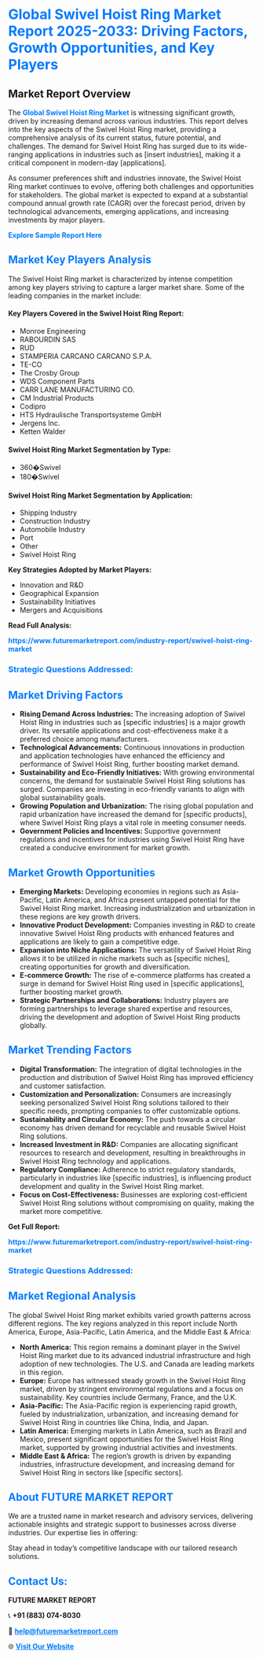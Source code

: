 <h1 style="color: #007BFF;">Global Swivel Hoist Ring Market Report 2025-2033: Driving Factors, Growth Opportunities, and Key Players</h1>

<section id="overview">
<h2>Market Report Overview</h2>
<p>The <a href="https://www.futuremarketreport.com/industry-report/swivel-hoist-ring-market" style="color: #007BFF; text-decoration: none;"><strong>Global Swivel Hoist Ring Market</strong></a> is witnessing significant growth, driven by increasing demand across various industries. This report delves into the key aspects of the Swivel Hoist Ring market, providing a comprehensive analysis of its current status, future potential, and challenges. The demand for Swivel Hoist Ring has surged due to its wide-ranging applications in industries such as [insert industries], making it a critical component in modern-day [applications].</p>
<p>As consumer preferences shift and industries innovate, the Swivel Hoist Ring market continues to evolve, offering both challenges and opportunities for stakeholders. The global market is expected to expand at a substantial compound annual growth rate (CAGR) over the forecast period, driven by technological advancements, emerging applications, and increasing investments by major players.</p>
</section>

<section id="overview">
<p><a href="https://www.futuremarketreport.com/request-sample/reportId=116496" style="color: #007BFF; text-decoration: none;"><strong>Explore Sample Report Here</strong></a></p>
</section>

<section id="key-players">
<h2 style="color: #007BFF;">Market Key Players Analysis</h2>
<p>The Swivel Hoist Ring market is characterized by intense competition among key players striving to capture a larger market share. Some of the leading companies in the market include:</p>
<h4>Key Players Covered in the Swivel Hoist Ring Report:</h4>
<ul><li>Monroe Engineering</li><li>RABOURDIN SAS</li><li>RUD</li><li>STAMPERIA CARCANO CARCANO S.P.A.</li><li>TE-CO</li><li>The Crosby Group</li><li>WDS Component Parts</li><li>CARR LANE MANUFACTURING CO.</li><li>CM Industrial Products</li><li>Codipro</li><li>HTS Hydraulische Transportsysteme GmbH</li><li>Jergens Inc.</li><li>Ketten Walder</li></ul>
<h4>Swivel Hoist Ring Market Segmentation by Type:</h4>
<ul><li>360�Swivel</li><li>180�Swivel</li></ul>

<h4>Swivel Hoist Ring Market Segmentation by Application:</h4>
<ul><li>Shipping Industry</li><li>Construction Industry</li><li>Automobile Industry</li><li>Port</li><li>Other</li><li>Swivel Hoist Ring</li></ul>
<p><strong>Key Strategies Adopted by Market Players:</strong></p>
<ul>
<li>Innovation and R&D</li>
<li>Geographical Expansion</li>
<li>Sustainability Initiatives</li>
<li>Mergers and Acquisitions</li>
</ul>
</section>

<section>
<p><strong>Read Full Analysis: </strong></p><a href="https://www.futuremarketreport.com/industry-report/swivel-hoist-ring-market" style="color: #007BFF; text-decoration: none;"><strong>https://www.futuremarketreport.com/industry-report/swivel-hoist-ring-market</strong></a>
<h3 style="color: #007BFF;">Strategic Questions Addressed:</h3>
</section>

<section id="driving-factors">
<h2 style="color: #007BFF;">Market Driving Factors</h2>
<ul>
<li><strong>Rising Demand Across Industries:</strong> The increasing adoption of Swivel Hoist Ring in industries such as [specific industries] is a major growth driver. Its versatile applications and cost-effectiveness make it a preferred choice among manufacturers.</li>
<li><strong>Technological Advancements:</strong> Continuous innovations in production and application technologies have enhanced the efficiency and performance of Swivel Hoist Ring, further boosting market demand.</li>
<li><strong>Sustainability and Eco-Friendly Initiatives:</strong> With growing environmental concerns, the demand for sustainable Swivel Hoist Ring solutions has surged. Companies are investing in eco-friendly variants to align with global sustainability goals.</li>
<li><strong>Growing Population and Urbanization:</strong> The rising global population and rapid urbanization have increased the demand for [specific products], where Swivel Hoist Ring plays a vital role in meeting consumer needs.</li>
<li><strong>Government Policies and Incentives:</strong> Supportive government regulations and incentives for industries using Swivel Hoist Ring have created a conducive environment for market growth.</li>
</ul>
</section>

<section id="growth-opportunities">
<h2 style="color: #007BFF;">Market Growth Opportunities</h2>
<ul>
<li><strong>Emerging Markets:</strong> Developing economies in regions such as Asia-Pacific, Latin America, and Africa present untapped potential for the Swivel Hoist Ring market. Increasing industrialization and urbanization in these regions are key growth drivers.</li>
<li><strong>Innovative Product Development:</strong> Companies investing in R&D to create innovative Swivel Hoist Ring products with enhanced features and applications are likely to gain a competitive edge.</li>
<li><strong>Expansion into Niche Applications:</strong> The versatility of Swivel Hoist Ring allows it to be utilized in niche markets such as [specific niches], creating opportunities for growth and diversification.</li>
<li><strong>E-commerce Growth:</strong> The rise of e-commerce platforms has created a surge in demand for Swivel Hoist Ring used in [specific applications], further boosting market growth.</li>
<li><strong>Strategic Partnerships and Collaborations:</strong> Industry players are forming partnerships to leverage shared expertise and resources, driving the development and adoption of Swivel Hoist Ring products globally.</li>
</ul>
</section>

<section id="trending-factors">
<h2 style="color: #007BFF;">Market Trending Factors</h2>
<ul>
<li><strong>Digital Transformation:</strong> The integration of digital technologies in the production and distribution of Swivel Hoist Ring has improved efficiency and customer satisfaction.</li>
<li><strong>Customization and Personalization:</strong> Consumers are increasingly seeking personalized Swivel Hoist Ring solutions tailored to their specific needs, prompting companies to offer customizable options.</li>
<li><strong>Sustainability and Circular Economy:</strong> The push towards a circular economy has driven demand for recyclable and reusable Swivel Hoist Ring solutions.</li>
<li><strong>Increased Investment in R&D:</strong> Companies are allocating significant resources to research and development, resulting in breakthroughs in Swivel Hoist Ring technology and applications.</li>
<li><strong>Regulatory Compliance:</strong> Adherence to strict regulatory standards, particularly in industries like [specific industries], is influencing product development and quality in the Swivel Hoist Ring market.</li>
<li><strong>Focus on Cost-Effectiveness:</strong> Businesses are exploring cost-efficient Swivel Hoist Ring solutions without compromising on quality, making the market more competitive.</li>
</ul>
</section>

<section>
<p><strong>Get Full Report: </strong></p><a href="https://www.futuremarketreport.com/industry-report/swivel-hoist-ring-market" style="color: #007BFF; text-decoration: none;"><strong>https://www.futuremarketreport.com/industry-report/swivel-hoist-ring-market</strong></a>
<h3 style="color: #007BFF;">Strategic Questions Addressed:</h3>
</section>


<section id="regional-analysis">
<h2 style="color: #007BFF;">Market Regional Analysis</h2>
<p>The global Swivel Hoist Ring market exhibits varied growth patterns across different regions. The key regions analyzed in this report include North America, Europe, Asia-Pacific, Latin America, and the Middle East & Africa:</p>
<ul>
<li><strong>North America:</strong> This region remains a dominant player in the Swivel Hoist Ring market due to its advanced industrial infrastructure and high adoption of new technologies. The U.S. and Canada are leading markets in this region.</li>
<li><strong>Europe:</strong> Europe has witnessed steady growth in the Swivel Hoist Ring market, driven by stringent environmental regulations and a focus on sustainability. Key countries include Germany, France, and the U.K.</li>
<li><strong>Asia-Pacific:</strong> The Asia-Pacific region is experiencing rapid growth, fueled by industrialization, urbanization, and increasing demand for Swivel Hoist Ring in countries like China, India, and Japan.</li>
<li><strong>Latin America:</strong> Emerging markets in Latin America, such as Brazil and Mexico, present significant opportunities for the Swivel Hoist Ring market, supported by growing industrial activities and investments.</li>
<li><strong>Middle East & Africa:</strong> The region’s growth is driven by expanding industries, infrastructure development, and increasing demand for Swivel Hoist Ring in sectors like [specific sectors].</li>
</ul>
</section>

<footer>
<h2 style="color: #007BFF;">About FUTURE MARKET REPORT</h2>
<p>We are a trusted name in market research and advisory services, delivering actionable insights and strategic support to businesses across diverse industries. Our expertise lies in offering:</p>

<p>Stay ahead in today’s competitive landscape with our tailored research solutions.</p>

<h2 style="color: #007BFF;">Contact Us:</h2>
<p><strong>FUTURE MARKET REPORT</strong></p>
<p>📞 <strong>+91 (883) 074-8030</strong></p>
<p>📧 <strong><a href="mailto:help@futuremarketreport.com" style="color: #007BFF;">help@futuremarketreport.com</a></strong></p>
<p>🌐 <strong><a href="https://www.futuremarketreport.com/" style="color: #007BFF;">Visit Our Website</a></strong></p>
</footer>
